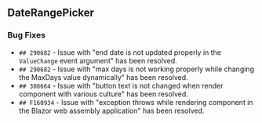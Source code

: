 ##  DateRangePicker

###    Bug Fixes

- `## 290682` - Issue with "end date is not updated properly in the `ValueChange` event argument" has been resolved.
- `## 290682` - Issue with "max days is not working properly while changing the MaxDays value dynamically" has been resolved.
- `## 308664` - Issue with "button text is not changed when render component with various culture" has been resolved.
- `## F160934` - Issue with "exception throws while rendering component in the Blazor web assembly application" has been resolved.
